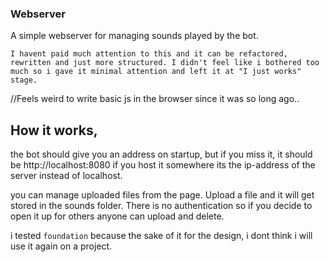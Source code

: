 ### Webserver
A simple webserver for managing sounds played by the bot. 

``I havent paid much attention to this and it can be refactored, rewritten and just more structured. I didn't feel like i bothered too much so i gave it minimal attention and left it at "I just works" stage.``


//Feels weird to write basic js in the browser since it was so long ago..


## How it works, 
the bot should give you an address on startup, but if you miss it, it should be http://localhost:8080 if you host it somewhere its the ip-address of the server instead of localhost.

you can manage uploaded files from the page. Upload a file and it will get stored in the sounds folder. There is no authentication so if you decide to open it up for others anyone can upload and delete. 

i tested ``foundation`` because the sake of it for the design, i dont think i will use it again on a project.